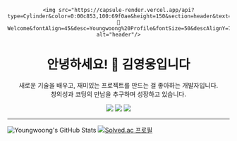 <div align="center">
  
    <img src="https://capsule-render.vercel.app/api?type=Cylinder&color=0:00c853,100:69f0ae&height=150&section=header&text=👋Welcome&fontAlign=45&desc=Youngwoong%20Profile&fontSize=50&descAlignY=70&descAlign=60&animation=fadeIn" alt="header"/>

  <h1>안녕하세요! 👋 김영웅입니다</h1>

  <p>
    새로운 기술을 배우고, 재미있는 프로젝트를 만드는 걸 좋아하는 개발자입니다.<br/>
    창의성과 코딩의 만남을 추구하며 성장하고 있습니다.
  </p>

  <p>
    <a href="https://github.com/Kyoungwoong"><img src="https://img.shields.io/badge/GitHub-000000?style=flat&logo=github&logoColor=white"/></a>
    <a href="https://dev-hiro.tistory.com"><img src="https://img.shields.io/badge/Blog-FF9800?style=flat&logo=blogger&logoColor=white"/></a>
    <a href="mailto:kyy980708@gmail.com"><img src="https://img.shields.io/badge/E-mail-D14836?style=flat&logo=gmail&logoColor=white"/></a>
  </p>

</div>

---

![Youngwoong's GitHub Stats](https://github-readme-stats.vercel.app/api?username=Kyoungwoong&show_icons=true&theme=tokyonight)
[![Solved.ac
프로필](http://mazassumnida.wtf/api/v2/generate_badge?boj=kyy980708)](https://solved.ac/kyy980708)
<!--
[![trophy](https://github-profile-trophy.vercel.app/?username=Kyoungwoong&theme=gruvbox)](https://github.com/ryo-ma/github-profile-trophy)
-->

